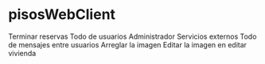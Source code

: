 # pisosWebClient
 
Terminar reservas
Todo de usuarios
Administrador
Servicios externos
Todo de mensajes entre usuarios
Arreglar la imagen
Editar la imagen en editar vivienda
